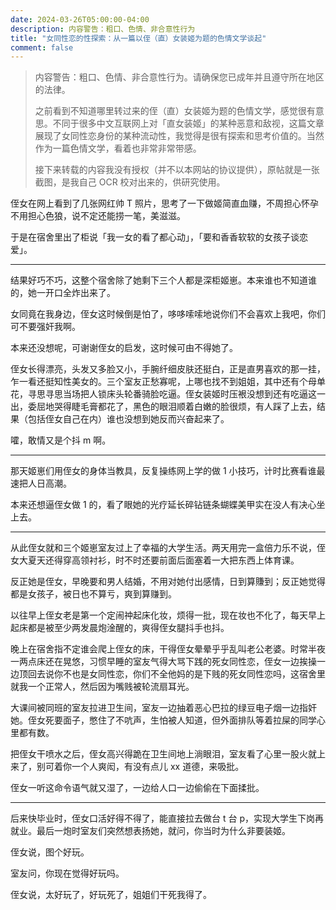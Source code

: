 ```yaml
---
date: 2024-03-26T05:00:00-04:00
description: 内容警告：粗口、色情、非合意性行为
title: "女同性恋的性探索：从一篇以侄（直）女装姬为题的色情文学谈起"
comment: false
---
```


> 内容警告：粗口、色情、非合意性行为。请确保您已成年并且遵守所在地区的法律。
>
> 之前看到不知道哪里转过来的侄（直）女装姬为题的色情文学，感觉很有意思。不同于很多中文互联网上对「直女装姬」的某种恶意和敌视，这篇文章展现了女同性恋身份的某种流动性，我觉得是很有探索和思考价值的。当然作为一篇色情文学，看着也非常非常带感。
>
> 接下来转载的内容我没有授权（并不以本网站的协议提供），原帖就是一张截图，是我自己 OCR 校对出来的，供研究使用。


侄女在网上看到了几张网红帅 T 照片，思考了一下做姬简直血赚，不周担心怀孕不用担心色狼，说不定还能捞一笔，美滋滋。

于是在宿舍里出了柜说「我一女的看了都心动」，「要和香香软软的女孩子谈恋爱」。

---

结果好巧不巧，这整个宿舍除了她剩下三个人都是深柜姬崽。本来谁也不知道谁的，她一开口全炸出来了。

女同竟在我身边，侄女这时候倒是怕了，哆哆嗦嗦地说你们不会喜欢上我吧，你们可不要强奸我啊。

本来还没想呢，可谢谢侄女的启发，这时候可由不得她了。

侄女长得漂亮，头发又多脸又小，手腕纤细皮肤还挺白，正是直男喜欢的那一挂，乍一看还挺知性美女的。三个室友正愁寡呢，上哪也找不到姐姐，其中还有个母单花，寻思寻思当场把人锁床头轮番骑脸吃逼。侄女装姬时压裉没想到还有吃逼这一出，委屈地哭得睫毛膏都花了，黑色的眼泪顺着白嫩的脸很烦，有人踩了上去，结果（包括侄女自己在内）谁也没想到她反而兴奋起来了。

嚯，敢情又是个抖 m 啊。

---

那天姬崽们用侄女的身体当教具，反复操练网上学的做 1 小技巧，计时比赛看谁最速把人日高潮。

本来还想逼侄女做 1 的，看了眼她的光疗延长碎钻链条蝴蝶美甲实在没人有决心坐上去。

---

从此侄女就和三个姬崽室友过上了幸福的大学生活。两天用完一盒倍力乐不说，侄女大夏天还得穿高领衬衫，时不时还要前面后面塞着一大把东西上体育课。

反正她是侄女，早晚要和男人结婚，不用对她付出感情，日到算賺到；反正她觉得都是女孩子，被日也不算亏，爽到算赚到。

以往早上侄女老是第一个定闹祌起床化妆，烦得一批，现在妆也不化了，每天早上起床都是被至少两发晨炮淦醒的，爽得侄女腿抖手也抖。

晚上在宿舍指不定谁会爬上侄女的床，干得侄女晕晕乎乎乱叫老公老婆。时常半夜一两点床还在晃悠，习惯早睡的室友气得大骂下践的死女同性恋，侄女一边挨操一边顶回去说你不也是女同性恋，你们不全他妈的是下贱的死女同性恋吗，这宿舍里就我一个正常人，然后因为嘴贱被轮流扇耳光。

大课间被同班的室友拉进卫生间，室友一边抽着恶心巴拉的绿豆电子烟一边指奸她。侄女死要面子，憋住了不吭声，生怕被人知道，但外面排队等着拉屎的同学心里都有数。

把侄女干喷水之后，侄女高兴得跪在卫生间地上淌眼泪，室友看了心里一股火就上来了，别可着你一个人爽闳，有没有点儿 xx 道德，来吸批。

侄女一听这命令语气就又湿了，一边给人口一边偷偷在下面揉批。

---

后来快毕业时，侄女口活好得不得了，能直接拉去做台 t 台 p，实现大学生下岗再就业。最后一炮时室友们突然想表扬她，就问，你当时为什么非要装姬。

侄女说，图个好玩。

室友问，你现在觉得好玩吗。

侄女说，太好玩了，好玩死了，姐姐们干死我得了。
